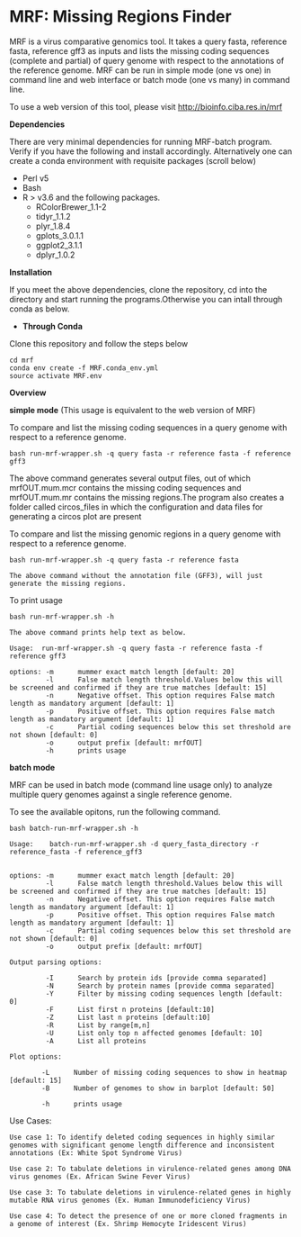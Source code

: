 # MRF: Missing Regions Finder

MRF is a virus comparative genomics tool. It takes a query fasta, reference fasta, reference gff3 as inputs and lists the missing coding sequences (complete and partial) of query genome with respect to the annotations of the reference genome. MRF can be run in simple mode (one vs one) in command line and web interface or batch mode (one vs many) in command line.

To use a web version of this tool, please visit http://bioinfo.ciba.res.in/mrf

**Dependencies**

There are very minimal dependencies for running MRF-batch program. Verify if you have the following and install accordingly. Alternatively one can create a conda environment with requisite packages (scroll below)

* Perl v5
* Bash
* R > v3.6 and the following packages.
	* RColorBrewer_1.1-2 
	* tidyr_1.1.2        
	* plyr_1.8.4        
	* gplots_3.0.1.1
	* ggplot2_3.1.1      
	* dplyr_1.0.2

**Installation**

If you meet the above dependencies, clone the repository, cd into the directory and start running the programs.Otherwise you can intall through conda as below.

* **Through Conda**

Clone this repository and follow the steps below

    cd mrf
    conda env create -f MRF.conda_env.yml
    source activate MRF.env



**Overview**

**simple mode** (This usage is equivalent to the web version of MRF)

To compare and list the missing coding sequences in a query genome with respect to a reference genome. 

	bash run-mrf-wrapper.sh -q query fasta -r reference fasta -f reference gff3

The above command generates several output files, out of which mrfOUT.mum.mcr contains the missing coding sequences and mrfOUT.mum.mr contains the missing regions.The program also creates a folder called circos_files in which the configuration and data files for generating a circos plot are present

To compare and list the missing genomic regions in a query genome with respect to a reference genome.

	bash run-mrf-wrapper.sh -q query fasta -r reference fasta

	The above command without the annotation file (GFF3), will just generate the missing regions.

To print usage

	bash run-mrf-wrapper.sh -h

	The above command prints help text as below.

	Usage:  run-mrf-wrapper.sh -q query fasta -r reference fasta -f reference gff3

	options: -m      mummer exact match length [default: 20]
         	 -l      False match length threshold.Values below this will be screened and confirmed if they are true matches [default: 15]
         	 -n      Negative offset. This option requires False match length as mandatory argument [default: 1]
         	 -p      Positive offset. This option requires False match length as mandatory argument [default: 1]
         	 -c      Partial coding sequences below this set threshold are not shown [default: 0]
         	 -o      output prefix [default: mrfOUT]
         	 -h      prints usage

**batch mode**

MRF can be used in batch mode (command line usage only) to analyze multiple query genomes against a single reference genome.

To see the available opitons, run the following command.

    bash batch-run-mrf-wrapper.sh -h

```
Usage:    batch-run-mrf-wrapper.sh -d query_fasta_directory -r reference_fasta -f reference_gff3


options: -m      mummer exact match length [default: 20]
         -l      False match length threshold.Values below this will be screened and confirmed if they are true matches [default: 15]
         -n      Negative offset. This option requires False match length as mandatory argument [default: 1]
         -p      Positive offset. This option requires False match length as mandatory argument [default: 1]
         -c      Partial coding sequences below this set threshold are not shown [default: 0]
         -o      output prefix [default: mrfOUT]

Output parsing options:

         -I      Search by protein ids [provide comma separated]
         -N      Search by protein names [provide comma separated]
         -Y      Filter by missing coding sequences length [default: 0]
         -F      List first n proteins [default:10]
         -Z      List last n proteins [default:10]
         -R      List by range[m,n]
         -U      List only top n affected genomes [default: 10]
         -A      List all proteins

Plot options:

        -L      Number of missing coding sequences to show in heatmap [default: 15]
        -B      Number of genomes to show in barplot [default: 50]

        -h      prints usage

```
Use Cases:

	Use case 1: To identify deleted coding sequences in highly similar genomes with significant genome length difference and inconsistent annotations (Ex: White Spot Syndrome Virus)

	Use case 2: To tabulate deletions in virulence-related genes among DNA virus genomes (Ex. African Swine Fever Virus)

	Use case 3: To tabulate deletions in virulence-related genes in highly mutable RNA virus genomes (Ex. Human Immunodeficiency Virus)

	Use case 4: To detect the presence of one or more cloned fragments in a genome of interest (Ex. Shrimp Hemocyte Iridescent Virus)
